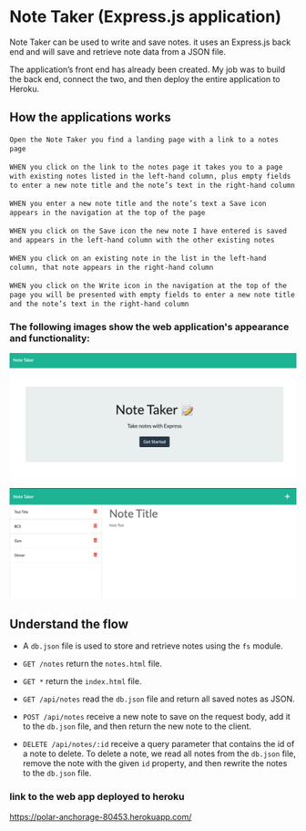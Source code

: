 # Note Taker (Express.js application)

 Note Taker can be used to write and save notes. it uses an Express.js back end and will save and retrieve note data from a JSON file.

The application’s front end has already been created. 
My job was to build the back end, connect the two, and then deploy the entire application to Heroku.

## How the applications works

```
Open the Note Taker you find a landing page with a link to a notes page

WHEN you click on the link to the notes page it takes you to a page with existing notes listed in the left-hand column, plus empty fields to enter a new note title and the note’s text in the right-hand column

WHEN you enter a new note title and the note’s text a Save icon appears in the navigation at the top of the page

WHEN you click on the Save icon the new note I have entered is saved and appears in the left-hand column with the other existing notes

WHEN you click on an existing note in the list in the left-hand column, that note appears in the right-hand column

WHEN you click on the Write icon in the navigation at the top of the page you will be presented with empty fields to enter a new note title and the note’s text in the right-hand column

```


### The following images show the web application's appearance and functionality:


![Home page](./public/assets/images/home.png)

![Existing notes are listed in the left-hand column with empty fields on the right-hand side for the new note’s title and text.](./public/assets/images/notes.png)




## Understand the flow 

* A `db.json` file is used to store and retrieve notes using the `fs` module.

* `GET /notes` return the `notes.html` file.

* `GET *` return the `index.html` file.

* `GET /api/notes` read the `db.json` file and return all saved notes as JSON.

* `POST /api/notes` receive a new note to save on the request body, add it to the `db.json` file, and then return the new note to the client. 

* `DELETE /api/notes/:id` receive a query parameter that contains the id of a note to delete. To delete a note, we read all notes from the `db.json` file, remove the note with the given `id` property, and then rewrite the notes to the `db.json` file.

### link to the web app deployed to heroku
https://polar-anchorage-80453.herokuapp.com/